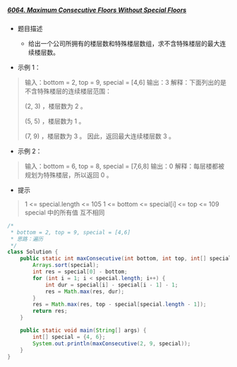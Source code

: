 ##### [6064. Maximum Consecutive Floors Without Special Floors](https://leetcode.cn/problems/maximum-consecutive-floors-without-special-floors/)

- 题目描述
  - 给出一个公司所拥有的楼层数和特殊楼层数组，求不含特殊楼层的最大连续楼层数。

- 示例 1：
> 输入：bottom = 2, top = 9, special = [4,6]
> 输出：3
> 解释：下面列出的是不含特殊楼层的连续楼层范围：
>
> (2, 3) ，楼层数为 2 。
>
> (5, 5) ，楼层数为 1 。
>
> (7, 9) ，楼层数为 3 。
> 因此，返回最大连续楼层数 3 。

- 示例 2：
> 输入：bottom = 6, top = 8, special = [7,6,8]
> 输出：0
> 解释：每层楼都被规划为特殊楼层，所以返回 0 。

- 提示
> 1 <= special.length <= 105
> 1 <= bottom <= special[i] <= top <= 109
> special 中的所有值 互不相同

```java
/*
 * bottom = 2, top = 9, special = [4,6]
 * 思路：遍历
 */
class Solution {
    public static int maxConsecutive(int bottom, int top, int[] special) {
        Arrays.sort(special);
        int res = special[0] - bottom;
        for (int i = 1; i < special.length; i++) {
            int dur = special[i] - special[i - 1] - 1;
            res = Math.max(res, dur);
        }
        res = Math.max(res, top - special[special.length - 1]);
        return res;
    }

    public static void main(String[] args) {
        int[] special = {4, 6};
        System.out.println(maxConsecutive(2, 9, special));
    }
}
```

